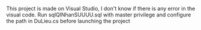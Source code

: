 This project is made on Visual Studio, I don't know if there is any error in the visual code.
Run sqlQlNhanSUUUU.sql with master privilege and configure the path in DuLieu.cs before launching the project
